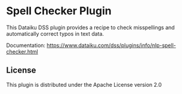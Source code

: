 # Spell Checker Plugin

This Dataiku DSS plugin provides a recipe to check misspellings and automatically correct typos in text data.

Documentation: https://www.dataiku.com/dss/plugins/info/nlp-spell-checker.html

## License
This plugin is distributed under the Apache License version 2.0
